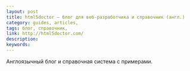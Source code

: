 ```yaml
---
layout: post
title: html5doctor — блог для веб-разработчика и справочник (англ.)
category: guides, articles, 
tags: блог, справочник, 
link: http://html5doctor.com/
description: 
keywords: 
---
```


<p>Англоязычный блог и справочная система с примерами.</p>

